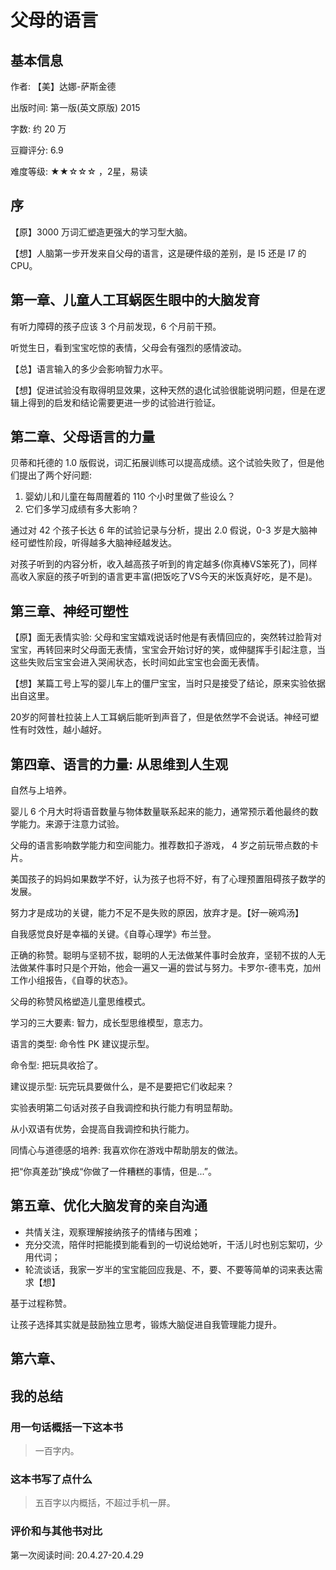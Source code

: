 # 父母的语言

## 基本信息

作者: 【美】达娜-萨斯金德

出版时间: 第一版(英文原版) 2015

字数: 约 20 万

豆瓣评分: 6.9

难度等级: ★★☆☆☆ ，2星，易读

## 序

【原】3000 万词汇塑造更强大的学习型大脑。

【想】人脑第一步开发来自父母的语言，这是硬件级的差别，是 I5 还是 I7 的 CPU。

## 第一章、儿童人工耳蜗医生眼中的大脑发育

有听力障碍的孩子应该 3 个月前发现，6 个月前干预。

听觉生日，看到宝宝吃惊的表情，父母会有强烈的感情波动。

【总】语言输入的多少会影响智力水平。

【想】促进试验没有取得明显效果，这种天然的退化试验很能说明问题，但是在逻辑上得到的启发和结论需要更进一步的试验进行验证。

## 第二章、父母语言的力量

贝蒂和托德的 1.0 版假说，词汇拓展训练可以提高成绩。这个试验失败了，但是他们提出了两个好问题:
1. 婴幼儿和儿童在每周醒着的 110 个小时里做了些设么？
2. 它们多学习成绩有多大影响？

通过对 42 个孩子长达 6 年的试验记录与分析，提出 2.0 假说，0-3 岁是大脑神经可塑性阶段，听得越多大脑神经越发达。

对孩子听到的内容分析，收入越高孩子听到的肯定越多(你真棒VS笨死了)，同样高收入家庭的孩子听到的语言更丰富(把饭吃了VS今天的米饭真好吃，是不是)。

## 第三章、神经可塑性

【原】面无表情实验: 父母和宝宝嬉戏说话时他是有表情回应的，突然转过脸背对宝宝，再转回来时父母面无表情，宝宝会开始讨好的笑，或伸腿挥手引起注意，当这些失败后宝宝会进入哭闹状态，长时间如此宝宝也会面无表情。

【想】某篇工号上写的婴儿车上的僵尸宝宝，当时只是接受了结论，原来实验依据出自这里。

20岁的阿普杜拉装上人工耳蜗后能听到声音了，但是依然学不会说话。神经可塑性有时效性，越小越好。

## 第四章、语言的力量: 从思维到人生观

自然与上培养。

婴儿 6 个月大时将语音数量与物体数量联系起来的能力，通常预示着他最终的数学能力。来源于注意力试验。

父母的语言影响数学能力和空间能力。推荐数扣子游戏， 4 岁之前玩带点数的卡片。

美国孩子的妈妈如果数学不好，认为孩子也将不好，有了心理预置阻碍孩子数学的发展。

努力才是成功的关键，能力不足不是失败的原因，放弃才是。【好一碗鸡汤】

自我感觉良好是幸福的关键。《自尊心理学》布兰登。

正确的称赞。聪明与坚韧不拔，聪明的人无法做某件事时会放弃，坚韧不拔的人无法做某件事时只是个开始，他会一遍又一遍的尝试与努力。卡罗尔-德韦克，加州工作小组报告，《自尊的状态》。

父母的称赞风格塑造儿童思维模式。

学习的三大要素: 智力，成长型思维模型，意志力。

语言的类型: 命令性 PK 建议提示型。

命令型: 把玩具收拾了。

建议提示型: 玩完玩具要做什么，是不是要把它们收起来？

实验表明第二句话对孩子自我调控和执行能力有明显帮助。

从小双语有优势，会提高自我调控和执行能力。

同情心与道德感的培养: 我喜欢你在游戏中帮助朋友的做法。

把“你真差劲”换成“你做了一件糟糕的事情，但是...”。

## 第五章、优化大脑发育的亲自沟通

- 共情关注，观察理解接纳孩子的情绪与困难；
- 充分交流，陪伴时把能摸到能看到的一切说给她听，干活儿时也别忘絮叨，少用代词；
- 轮流谈话，我家一岁半的宝宝能回应我是、不，要、不要等简单的词来表达需求【想】

基于过程称赞。

让孩子选择其实就是鼓励独立思考，锻炼大脑促进自我管理能力提升。

## 第六章、

## 我的总结

### 用一句话概括一下这本书

> 一百字内。


### 这本书写了点什么

> 五百字以内概括，不超过手机一屏。

### 评价和与其他书对比

第一次阅读时间: 20.4.27-20.4.29
